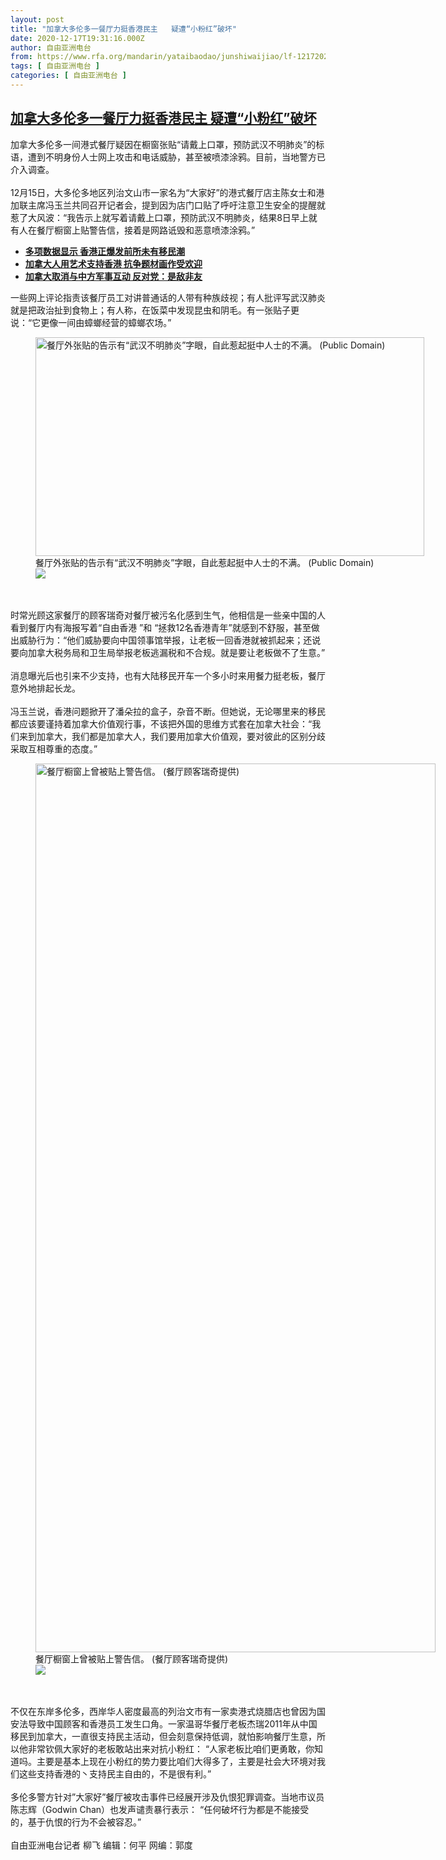 ```yaml
---
layout: post
title: "加拿大多伦多一餐厅力挺香港民主   疑遭“小粉红”破坏"
date: 2020-12-17T19:31:16.000Z
author: 自由亚洲电台
from: https://www.rfa.org/mandarin/yataibaodao/junshiwaijiao/lf-12172020132919.html
tags: [ 自由亚洲电台 ]
categories: [ 自由亚洲电台 ]
---
```

<!--1608233476000-->
[加拿大多伦多一餐厅力挺香港民主   疑遭“小粉红”破坏](https://www.rfa.org/mandarin/yataibaodao/junshiwaijiao/lf-12172020132919.html)
------

<div>
<p>加拿大多伦多一间港式餐厅疑因在橱窗张贴“请戴上口罩，预防武汉不明肺炎”的标语，遭到不明身份人士网上攻击和电话威胁，甚至被喷漆涂鸦。目前，当地警方已介入调查。<br/><br/>12月15日，大多伦多地区列治文山市一家名为“大家好”的港式餐厅店主陈女士和港加联主席冯玉兰共同召开记者会，提到因为店门口贴了呼吁注意卫生安全的提醒就惹了大风波：“我告示上就写着请戴上口罩，预防武汉不明肺炎，结果8日早上就有人在餐厅橱窗上贴警告信，接着是网路诋毁和恶意喷漆涂鸦。”</p><ul><li><strong><a href="https://www.rfa.org/mandarin/yataibaodao/gangtai/ac-12172020005741.html">多项数据显示 香港正爆发前所未有移民潮</a></strong></li><li><strong><a href="https://www.rfa.org/mandarin/yataibaodao/gangtai/lf-12152020135711.html">加拿大人用艺术支持香港 抗争题材画作受欢迎</a></strong></li><li><a href="https://www.rfa.org/mandarin/yataibaodao/junshiwaijiao/lf-12102020135027.html"><strong>加拿大取消与中方军事互动 反对党：是敌非友</strong></a></li></ul><p>一些网上评论指责该餐厅员工对讲普通话的人带有种族歧视；有人批评写武汉肺炎就是把政治扯到食物上；有人称，在饭菜中发现昆虫和阴毛。有一张贴子更说：“它更像一间由蟑螂经营的蟑螂农场。”</p><p><figure class="image-richtext image-inline captioned" style="width:622px;"><img alt="餐厅外张贴的告示有“武汉不明肺炎”字眼，自此惹起挺中人士的不满。 (Public Domain)" height="350" src="https://www.rfa.org/mandarin/yataibaodao/junshiwaijiao/lf-12172020132919.html/pic2.jpg/@@images/6a47f036-ab4e-4185-9359-b6650f6fdf60.jpeg" title="2" width="622"/><figcaption class="image-caption">餐厅外张贴的告示有“武汉不明肺炎”字眼，自此惹起挺中人士的不满。 (Public Domain)</figcaption><small></small><div id="zoomattribute"><a data-caption="餐厅外张贴的告示有“武汉不明肺炎”字眼，自此惹起挺中人士的不满。 (Public Domain)" data-fancybox="" href="https://www.rfa.org/mandarin/yataibaodao/junshiwaijiao/lf-12172020132919.html/pic2.jpg" id="single_image" title="餐厅外张贴的告示有“武汉不明肺炎”字眼，自此惹起挺中人士的不满。 (Public Domain)"><img src="/++plone++rfa-resources/img/icon-zoom.png"/></a></div></figure><br/><br/>时常光顾这家餐厅的顾客瑞奇对餐厅被污名化感到生气，他相信是一些亲中国的人看到餐厅内有海报写着“自由香港 ”和 “拯救12名香港青年”就感到不舒服，甚至做出威胁行为：“他们威胁要向中国领事馆举报，让老板一回香港就被抓起来；还说要向加拿大税务局和卫生局举报老板逃漏税和不合规。就是要让老板做不了生意。”<br/><br/>消息曝光后也引来不少支持，也有大陆移民开车一个多小时来用餐力挺老板，餐厅意外地排起长龙。<br/><br/>冯玉兰说，香港问题掀开了潘朵拉的盒子，杂音不断。但她说，无论哪里来的移民都应该要谨持着加拿大价值观行事，不该把外国的思维方式套在加拿大社会：“我们来到加拿大，我们都是加拿大人，我们要用加拿大价值观，要对彼此的区别分歧采取互相尊重的态度。”</p><p><figure class="image-richtext image-inline captioned" style="width:640px;"><img alt="餐厅橱窗上曾被贴上警告信。  (餐厅顾客瑞奇提供)" height="1422" src="https://www.rfa.org/mandarin/yataibaodao/junshiwaijiao/lf-12172020132919.html/pic3.jpg/@@images/5d799d96-fb1d-4b0e-9464-567402b62d07.jpeg" title="3" width="640"/><figcaption class="image-caption">餐厅橱窗上曾被贴上警告信。  (餐厅顾客瑞奇提供)</figcaption><small></small><div id="zoomattribute"><a data-caption="餐厅橱窗上曾被贴上警告信。  (餐厅顾客瑞奇提供)" data-fancybox="" href="https://www.rfa.org/mandarin/yataibaodao/junshiwaijiao/lf-12172020132919.html/pic3.jpg" id="single_image" title="餐厅橱窗上曾被贴上警告信。  (餐厅顾客瑞奇提供)"><img src="/++plone++rfa-resources/img/icon-zoom.png"/></a></div></figure><br/><br/>不仅在东岸多伦多，西岸华人密度最高的列治文市有一家卖港式烧腊店也曾因为国安法导致中国顾客和香港员工发生口角。一家温哥华餐厅老板杰瑞2011年从中国移民到加拿大，一直很支持民主活动，但会刻意保持低调，就怕影响餐厅生意，所以他非常钦佩大家好的老板敢站出来对抗小粉红： “人家老板比咱们更勇敢，你知道吗。主要是基本上现在小粉红的势力要比咱们大得多了，主要是社会大环境对我们这些支持香港的丶支持民主自由的，不是很有利。”<br/><br/>多伦多警方针对”大家好”餐厅被攻击事件已经展开涉及仇恨犯罪调查。当地市议员陈志辉（Godwin Chan）也发声谴责暴行表示： “任何破坏行为都是不能接受的，基于仇恨的行为不会被容忍。” <br/><br/>自由亚洲电台记者 柳飞 编辑：何平 网编：郭度</p>
</div>
